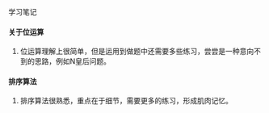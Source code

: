 学习笔记

#### 关于位运算
1. 位运算理解上很简单，但是运用到做题中还需要多些练习，尝尝是一种意向不到的思路，例如N皇后问题。

#### 排序算法
1. 排序算法很熟悉，重点在于细节，需要更多的练习，形成肌肉记忆。